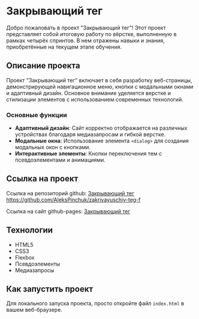 # Закрывающий тег

Добро пожаловать в проект "Закрывающий тег"! Этот проект представляет собой итоговую работу по вёрстке, выполненную в рамках четырёх спринтов. В нем отражены навыки и знания, приобретённые на текущем этапе обучения.

## Описание проекта

Проект "Закрывающий тег" включает в себя разработку веб-страницы, демонстрирующей навигационное меню, кнопки с модальными окнами и адаптивный дизайн. Основное внимание уделяется верстке и стилизации элементов с использованием современных технологий.

### Основные функции

- **Адаптивный дизайн**: Сайт корректно отображается на различных устройствах благодаря медиазапросам и гибкой верстке.
- **Модальные окна**: Использование элемента `<dialog>` для создания модальных окон с кнопками.
- **Интерактивные элементы**: Кнопки переключения тем с псевдоэлементами и анимациями.

## Ссылка на проект

Ссылка на репозиторий github: [Закрывающий тег](https://github.com/AleksPinchuk/zakrivayuschiy-teg-f) https://github.com/AleksPinchuk/zakrivayuschiy-teg-f


Ссылка на сайт github-pages: [Закрывающий тег](https://alekspinchuk.github.io/zakrivayuschiy-teg-f/)



## Технологии

- HTML5
- CSS3
- Flexbox
- Псевдоэлементы
- Медиазапросы

## Как запустить проект

Для локального запуска проекта, просто откройте файл `index.html` в вашем веб-браузере.